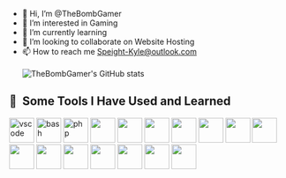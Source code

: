 - 👋 Hi, I’m @TheBombGamer
- 👀 I’m interested in Gaming
- 🌱 I’m currently learning
- 💞️ I’m looking to collaborate on Website Hosting
- 📫 How to reach me Speight-Kyle@outlook.com <br><br>
![TheBombGamer's GitHub stats](https://github-readme-stats.vercel.app/api?username=thebombgamer&show_icons=true&theme=dark)
<h2> 🚀 &nbsp;Some Tools I Have Used and Learned</h2>
<p align="left">
<img src="https://cdn.jsdelivr.net/gh/devicons/devicon/icons/vscode/vscode-original.svg" alt="vscode" width="45" height="45"/>
<img src="https://cdn.jsdelivr.net/gh/devicons/devicon/icons/bash/bash-original.svg" alt="bash" width="45" height="45"/>
<img src="https://cdn.jsdelivr.net/gh/devicons/devicon/icons/php/php-original.svg" alt="php" width="45" height="45"/>
<img src="https://cdn.jsdelivr.net/gh/devicons/devicon@latest/icons/amazonwebservices/amazonwebservices-original-wordmark.svg" height="45"/>
            <img src="https://cdn.jsdelivr.net/gh/devicons/devicon@latest/icons/c/c-original.svg" height="45" />
            <img src="https://cdn.jsdelivr.net/gh/devicons/devicon@latest/icons/cloudflare/cloudflare-original.svg" height="45" />
            <img src="https://cdn.jsdelivr.net/gh/devicons/devicon@latest/icons/css3/css3-original-wordmark.svg" height="45"/>
            <img src="https://cdn.jsdelivr.net/gh/devicons/devicon@latest/icons/firebase/firebase-original-wordmark.svg" height="45"/>
            <img src="https://cdn.jsdelivr.net/gh/devicons/devicon@latest/icons/flask/flask-original.svg" height="45"/>
            <img src="https://cdn.jsdelivr.net/gh/devicons/devicon@latest/icons/git/git-original-wordmark.svg" height="45"/>
            <img src="https://cdn.jsdelivr.net/gh/devicons/devicon@latest/icons/html5/html5-original-wordmark.svg" height="45"/>
            <img src="https://cdn.jsdelivr.net/gh/devicons/devicon@latest/icons/linux/linux-original.svg" height="45"/>
            <img src="https://cdn.jsdelivr.net/gh/devicons/devicon@latest/icons/markdown/markdown-original.svg" height="45"/>
            <img src="https://cdn.jsdelivr.net/gh/devicons/devicon@latest/icons/photoshop/photoshop-original.svg" height="45"/>
            <img src="https://cdn.jsdelivr.net/gh/devicons/devicon@latest/icons/portainer/portainer-original.svg" height="45"/>
            <img src="https://cdn.jsdelivr.net/gh/devicons/devicon@latest/icons/python/python-original-wordmark.svg" height="45"/>
            <img src="https://cdn.jsdelivr.net/gh/devicons/devicon@latest/icons/redis/redis-original-wordmark.svg" height="45"/>
</p>
